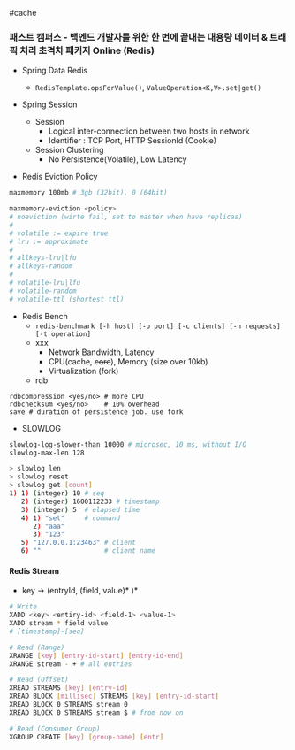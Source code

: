 #cache 

### 패스트 캠퍼스 - 백엔드 개발자를 위한 한 번에 끝내는 대용량 데이터 & 트래픽 처리 초격차 패키지 Online (Redis)

* Spring Data Redis
	* `RedisTemplate.opsForValue()`, `ValueOperation<K,V>.set|get()`

* Spring Session
	* Session
		* Logical inter-connection between two hosts in network
		* Identifier : TCP Port, HTTP SessionId (Cookie)
	* Session Clustering
		* No Persistence(Volatile), Low Latency

* Redis Eviction Policy
```bash
maxmemory 100mb # 3gb (32bit), 0 (64bit)

maxmemory-eviction <policy>
# noeviction (wirte fail, set to master when have replicas)
#
# volatile := expire true
# lru := approximate
#
# allkeys-lru|lfu
# allkeys-random
#
# volatile-lru|lfu
# volatile-random
# volatile-ttl (shortest ttl)
```

* Redis Bench
	* `redis-benchmark [-h host] [-p port] [-c clients] [-n requests] [-t operation]`
	* xxx
		* Network Bandwidth, Latency
		* CPU(cache, ~~core~~), Memory (size over 10kb)
		* Virtualization (fork)
	* rdb
```
rdbcompression <yes/no> # more CPU
rdbchecksum <yes/no>    # 10% overhead
save # duration of persistence job. use fork
```

* SLOWLOG
```bash
slowlog-log-slower-than 10000 # microsec, 10 ms, without I/O
slowlog-max-len 128
```

```bash
> slowlog len
> slowlog reset
> slowlog get [count]
1) 1) (integer) 10 # seq
   2) (integer) 1600112233 # timestamp
   3) (integer) 5  # elapsed time
   4) 1) "set"     # command
      2) "aaa"
      3) "123"
   5) "127.0.0.1:23463" # client
   6) ""                # client name
```

#### Redis Stream

* key -> (entryId, (field, value)* )*

```bash
# Write
XADD <key> <entiry-id> <field-1> <value-1>
XADD stream * field value
# [timestamp]-[seq]

# Read (Range)
XRANGE [key] [entry-id-start] [entry-id-end]
XRANGE stream - + # all entries

# Read (Offset)
XREAD STREAMS [key] [entry-id]
XREAD BLOCK [millisec] STREAMS [key] [entry-id-start]
XREAD BLOCK 0 STREAMS stream 0
XREAD BLOCK 0 STREAMS stream $ # from now on

# Read (Consumer Group)
XGROUP CREATE [key] [group-name] [entr]
```
